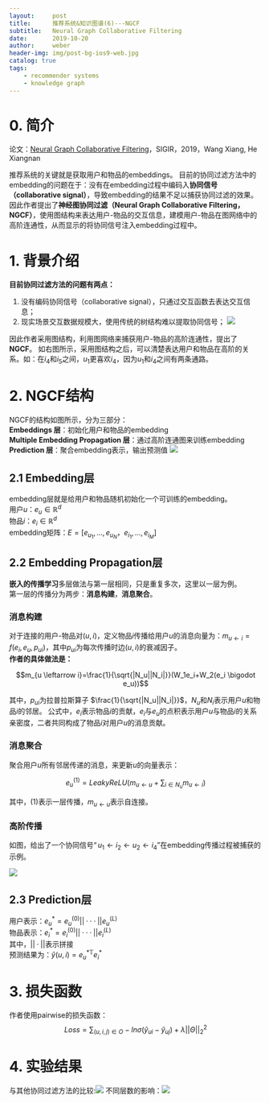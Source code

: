 ```yaml
---
layout:     post
title:      推荐系统&知识图谱(6)---NGCF
subtitle:   Neural Graph Collaborative Filtering
date:       2019-10-20
author:     weber
header-img: img/post-bg-ios9-web.jpg
catalog: true
tags:
    - recommender systems
    - knowledge graph
---
```

# 0. 简介

论文：[Neural Graph Collaborative Filtering](http://xueshu.baidu.com/usercenter/paper/show?paperid=1x5308f0fm3400k0rr5b0xk05y198089&site=xueshu_se)，SIGIR，2019，Wang Xiang, He Xiangnan


推荐系统的关键就是获取用户和物品的embeddings。
目前的协同过滤方法中的embedding的问题在于：没有在embedding过程中编码入**协同信号（collaborative signal）**，导致embedding的结果不足以捕获协同过滤的效果。
因此作者提出了**神经图协同过滤（Neural Graph Collaborative Filtering，NGCF）**，使用图结构来表达用户-物品的交互信息，建模用户-物品在图网络中的高阶连通性，从而显示的将协同信号注入embedding过程中。

 # 1. 背景介绍

**目前协同过滤方法的问题有两点：**  
1. 没有编码协同信号（collaborative signal），只通过交互函数去表达交互信息；
2. 现实场景交互数据规模大，使用传统的树结构难以提取协同信号；
![](https://tva1.sinaimg.cn/large/00831rSTly1gcvtp3sji4j30g3097dhv.jpg)

因此作者采用图结构，利用图网络来捕获用户-物品的高阶连通性，提出了**NGCF**。
如右图所示，采用图结构之后，可以清楚表达用户和物品在高阶的关系。如：在$i_4$和$i_5$之间，$u_1$更喜欢$i_4$，因为$u_1$和$i_4$之间有两条通路。
# 2. NGCF结构
NGCF的结构如图所示，分为三部分：  
**Embeddings 层**：初始化用户和物品的embedding  
**Multiple Embedding Propagation 层**：通过高阶连通图来训练embedding  
**Prediction 层**：聚合embedding表示，输出预测值
![](https://tva1.sinaimg.cn/large/00831rSTly1gcvtp4bmwrj30eu0ckgo4.jpg)
## 2.1 Embedding层
embedding层就是给用户和物品随机初始化一个可训练的embedding。  
用户$u$：$e_u\in \mathbb{R}^d$  
物品$i$：$e_i\in \mathbb{R}^d$  
embedding矩阵：$E=[e_{u_1},...,e_{u_N}，e_{i_1},...,e_{i_M}]$
## 2.2 Embedding Propagation层
**嵌入的传播学习**多层做法与第一层相同，只是重复多次，这里以一层为例。  
第一层的传播分为两步：**消息构建**，**消息聚合**。
### 消息构建
对于连接的用户-物品对$(u,i)$，定义物品$i$传播给用户$u$的消息向量为：$m_{u \leftarrow i}=f(e_i,e_u,p_{ui})$，其中$p_{ui}$为每次传播时边$(u,i)$的衰减因子。  
**作者的具体做法是：** 

$$m_{u \leftarrow i}=\frac{1}{\sqrt{|N_u||N_i|}}(W_1e_i+W_2(e_i \bigodot e_u))$$

其中，$p_{ui}$为拉普拉斯算子 $\frac{1}{\sqrt{|N_u||N_i|}}$，$N_u$和$N_i$表示用户$u$和物品$i$的邻居。
公式中，$e_i$表示物品$i$的贡献，$e_i$与$e_u$的点积表示用户$u$与物品$i$的关系亲密度，二者共同构成了物品$i$对用户$u$的消息贡献。
### 消息聚合
聚合用户$u$所有邻居传递的消息，来更新$u$的向量表示：

$$e_u^{(1)}=LeakyReLU(m_{u \leftarrow u}+\sum_{i\in N_{u}} m_{u \leftarrow i})$$

其中，$(1)$表示一层传播，$m_{u \leftarrow u}$表示自连接。
### 高阶传播
如图，给出了一个协同信号$“u_1 \leftarrow i_2 \leftarrow u_2 \leftarrow i_4”$在embedding传播过程被捕获的示例。

![](https://tva1.sinaimg.cn/large/00831rSTly1gcvtp4qdt5j30g308oabt.jpg)
## 2.3 Prediction层
用户表示：$e_u^*=e_u^{(0)}||···||e_u^{(L)}$  
物品表示：$e_i^*=e_i^{(0)}||···||e_i^{(L)}$  
其中，$||·||$表示拼接  
预测结果为：$\hat{y}(u,i)=e_u^{*\mathbb{T}}e_i^*$  

# 3. 损失函数

作者使用pairwise的损失函数：
$$Loss=\sum_{(u,i,j)\in O}-ln \sigma(\hat{y}_{ui}-\hat{y}_{uj})+\lambda ||\Theta||^2_2$$
# 4. 实验结果

与其他协同过滤方法的比较:![](https://tva1.sinaimg.cn/large/00831rSTly1gcvtp5oy82j30gb098dh8.jpg)
不同层数的影响：![](https://tva1.sinaimg.cn/large/00831rSTly1gcvtp85d31j30g8054mxz.jpg)
